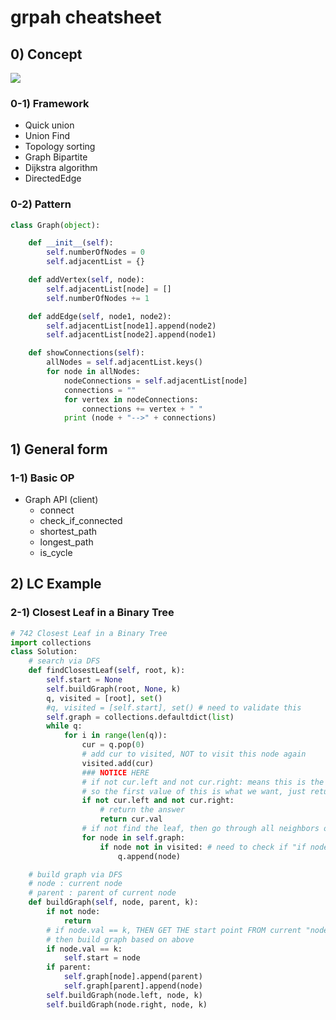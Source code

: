 # grpah cheatsheet 

## 0) Concept  

<img src ="https://github.com/yennanliu/CS_basics/blob/master/doc/pic/graph_processing_problem.png"></p>

### 0-1) Framework
- Quick union
- Union Find
- Topology sorting
- Graph Bipartite
- Dijkstra algorithm
- DirectedEdge

### 0-2) Pattern

```python
class Graph(object):

    def __init__(self):
        self.numberOfNodes = 0
        self.adjacentList = {}

    def addVertex(self, node):
        self.adjacentList[node] = []
        self.numberOfNodes += 1 

    def addEdge(self, node1, node2):
        self.adjacentList[node1].append(node2)
        self.adjacentList[node2].append(node1)

    def showConnections(self):
        allNodes = self.adjacentList.keys()
        for node in allNodes:
            nodeConnections = self.adjacentList[node]
            connections = ""
            for vertex in nodeConnections:
                connections += vertex + " "
            print (node + "-->" + connections)         
```

## 1) General form

### 1-1) Basic OP
- Graph API (client)
    - connect
    - check_if_connected
    - shortest_path
    - longest_path
    - is_cycle

## 2) LC Example

### 2-1) Closest Leaf in a Binary Tree
```python 
# 742 Closest Leaf in a Binary Tree
import collections
class Solution:
    # search via DFS
    def findClosestLeaf(self, root, k):
        self.start = None
        self.buildGraph(root, None, k)
        q, visited = [root], set()
        #q, visited = [self.start], set() # need to validate this
        self.graph = collections.defaultdict(list)
        while q:
            for i in range(len(q)):
                cur = q.pop(0)
                # add cur to visited, NOT to visit this node again
                visited.add(cur)
                ### NOTICE HERE 
                # if not cur.left and not cur.right: means this is the leaf (HAS NO ANY left/right node) of the tree
                # so the first value of this is what we want, just return cur.val as answer directly
                if not cur.left and not cur.right:
                    # return the answer
                    return cur.val
                # if not find the leaf, then go through all neighbors of current node, and search again
                for node in self.graph:
                    if node not in visited: # need to check if "if node not in visited" or "if node in visited"
                        q.append(node)

    # build graph via DFS
    # node : current node
    # parent : parent of current node
    def buildGraph(self, node, parent, k):
        if not node:
            return
        # if node.val == k, THEN GET THE start point FROM current "node",
        # then build graph based on above
        if node.val == k:
            self.start = node
        if parent:
            self.graph[node].append(parent)
            self.graph[parent].append(node)
        self.buildGraph(node.left, node, k)
        self.buildGraph(node.right, node, k)

```